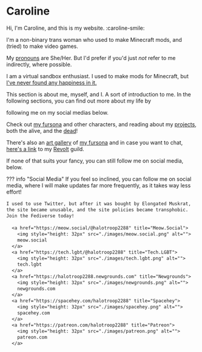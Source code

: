 # Caroline

Hi, I'm Caroline, and this is my website. :caroline-smile:

I'm a non-binary trans woman
who used to make Minecraft mods,
and (tried) to make video games.

My [pronouns] are She/Her.
But I'd prefer if you'd just *not* refer to me indirectly, where possible.

I am a virtual sandbox enthusiast.
I used to make mods for Minecraft, but [I've never found any happiness in it.](projects/dead)

This section is about me, myself, and I. A sort of introduction to me.
In the following sections, you can find out more about my life by
<!-- reading my [blog], and --> following me on my social medias below.

Check out [my fursona] and other characters,
and reading about my [projects](projects),
both the alive, and the [dead](projects/dead)!

There's also an [art gallery](art-gallery)
of [my fursona]<!--, my [blog]-->
and in case you want to chat, [here's a link](https://rvlt.gg/EmND69QW)
to my [Revolt](https://revolt.chat) guild.

If none of that suits your fancy, you can still follow me on social media, below.

??? info "Social Media"
    If you feel so inclined, you can follow me on social media,
    where I will make updates far more frequently, as it takes way less effort!

    I used to use Twitter, but after it was bought by Elongated Muskrat, the site became unusable, and the site policies became transphobic. Join the Fediverse today!

      <a href="https://meow.social/@halotroop2288" title="Meow.Social">
        <img style="height: 32px" src="./images/meow.social.png" alt="">
        meow.social
      </a>
      <a href="https://tech.lgbt/@halotroop2288" title="Tech.LGBT">
        <img style="height: 32px" src="./images/tech.lgbt.png" alt="">
        tech.lgbt
      </a>
      <a href="https://halotroop2288.newgrounds.com" title="Newgrounds">
        <img style="height: 32px" src="./images/newgrounds.png" alt="">
        newgrounds.com
      </a>
      <a href="https://spacehey.com/halotroop2288" title="Spacehey">
        <img style="height: 32px" src="./images/spacehey.png" alt="">
        spacehey.com
      </a>
      <a href="https://patreon.com/halotroop2288" title="Patreon">
        <img style="height: 32px" src="./images/patreon.png" alt="">
        patreon.com
      </a>

<!-- Static Links --->

[blog]:/caroline/blog
[my fursona]:/caroline/characters/caroline
[pronouns]:https://pronouns.page/@halotroop2288
